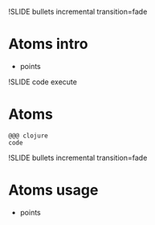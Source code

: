 !SLIDE bullets incremental transition=fade
# Atoms intro

* points

!SLIDE code execute
# Atoms 

    @@@ clojure
    code

!SLIDE bullets incremental transition=fade
# Atoms usage

* points
